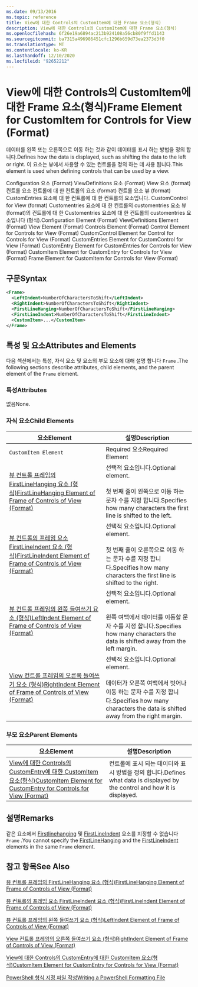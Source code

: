 ```yaml
---
ms.date: 09/13/2016
ms.topic: reference
title: View에 대한 Controls의 CustomItem에 대한 Frame 요소(형식)
description: View에 대한 Controls의 CustomItem에 대한 Frame 요소(형식)
ms.openlocfilehash: 6f26e19a6894ac213b924108a56cb80f9ffd1143
ms.sourcegitcommit: ba7315a496986451cfc1296b659d73ea2373d3f0
ms.translationtype: MT
ms.contentlocale: ko-KR
ms.lasthandoff: 12/10/2020
ms.locfileid: "92652212"
---
```

# <a name="frame-element-for-customitem-for-controls-for-view-format"></a><span data-ttu-id="5032e-103">View에 대한 Controls의 CustomItem에 대한 Frame 요소(형식)</span><span class="sxs-lookup"><span data-stu-id="5032e-103">Frame Element for CustomItem for Controls for View (Format)</span></span>

<span data-ttu-id="5032e-104">데이터를 왼쪽 또는 오른쪽으로 이동 하는 것과 같이 데이터를 표시 하는 방법을 정의 합니다.</span><span class="sxs-lookup"><span data-stu-id="5032e-104">Defines how the data is displayed, such as shifting the data to the left or right.</span></span> <span data-ttu-id="5032e-105">이 요소는 뷰에서 사용할 수 있는 컨트롤을 정의 하는 데 사용 됩니다.</span><span class="sxs-lookup"><span data-stu-id="5032e-105">This element is used when defining controls that can be used by a view.</span></span>

<span data-ttu-id="5032e-106">Configuration 요소 (Format) ViewDefinitions 요소 (Format) View 요소 (format) 컨트롤 요소 컨트롤에 대 한 컨트롤의 요소 (format) 컨트롤 요소 뷰 (format) CustomEntries 요소에 대 한 컨트롤에 대 한 컨트롤의 요소입니다. CustomControl for View (format) Customentries 요소에 대 한 컨트롤의 customentries 요소 뷰 (format)의 컨트롤에 대 한 Customentries 요소에 대 한 컨트롤의 customentries 요소입니다 (형식).</span><span class="sxs-lookup"><span data-stu-id="5032e-106">Configuration Element (Format) ViewDefinitions Element (Format) View Element (Format) Controls Element (Format) Control Element for Controls for View (Format) CustomControl Element for Control for Controls for View (Format) CustomEntries Element for CustomControl for View (Format) CustomEntry Element for CustomEntries for Controls for View (Format) CustomItem Element for CustomEntry for Controls for View (Format) Frame Element for CustomItem for Controls for View (Format)</span></span>

## <a name="syntax"></a><span data-ttu-id="5032e-107">구문</span><span class="sxs-lookup"><span data-stu-id="5032e-107">Syntax</span></span>

```xml
<Frame>
  <LeftIndent>NumberOfCharactersToShift</LeftIndent>
  <RightIndent>NumberOfCharactersToShift</RightIndent>
  <FirstLineHanging>NumberOfCharactersToShift</FirstLineHanging>
  <FirstLineIndent>NumberOfCharactersToShift</FirstLineIndent>
  <CustomItem>...</CustomItem>
</Frame>
```

## <a name="attributes-and-elements"></a><span data-ttu-id="5032e-108">특성 및 요소</span><span class="sxs-lookup"><span data-stu-id="5032e-108">Attributes and Elements</span></span>

<span data-ttu-id="5032e-109">다음 섹션에서는 특성, 자식 요소 및 요소의 부모 요소에 대해 설명 합니다 `Frame` .</span><span class="sxs-lookup"><span data-stu-id="5032e-109">The following sections describe attributes, child elements, and the parent element of the `Frame` element.</span></span>

### <a name="attributes"></a><span data-ttu-id="5032e-110">특성</span><span class="sxs-lookup"><span data-stu-id="5032e-110">Attributes</span></span>

<span data-ttu-id="5032e-111">없음</span><span class="sxs-lookup"><span data-stu-id="5032e-111">None.</span></span>

### <a name="child-elements"></a><span data-ttu-id="5032e-112">자식 요소</span><span class="sxs-lookup"><span data-stu-id="5032e-112">Child Elements</span></span>

|<span data-ttu-id="5032e-113">요소</span><span class="sxs-lookup"><span data-stu-id="5032e-113">Element</span></span>|<span data-ttu-id="5032e-114">설명</span><span class="sxs-lookup"><span data-stu-id="5032e-114">Description</span></span>|
|-------------|-----------------|
|`CustomItem Element`|<span data-ttu-id="5032e-115">Required 요소</span><span class="sxs-lookup"><span data-stu-id="5032e-115">Required Element</span></span>|
|[<span data-ttu-id="5032e-116">뷰 컨트롤 프레임의 FirstLineHanging 요소 (형식)</span><span class="sxs-lookup"><span data-stu-id="5032e-116">FirstLineHanging Element of Frame of Controls of View (Format)</span></span>](./firstlinehanging-element-for-frame-for-controls-for-view-format.md)|<span data-ttu-id="5032e-117">선택적 요소입니다.</span><span class="sxs-lookup"><span data-stu-id="5032e-117">Optional element.</span></span><br /><br /> <span data-ttu-id="5032e-118">첫 번째 줄이 왼쪽으로 이동 하는 문자 수를 지정 합니다.</span><span class="sxs-lookup"><span data-stu-id="5032e-118">Specifies how many characters the first line is shifted to the left.</span></span>|
|[<span data-ttu-id="5032e-119">뷰 컨트롤의 프레임 요소 FirstLineIndent 요소 (형식)</span><span class="sxs-lookup"><span data-stu-id="5032e-119">FirstLineIndent Element of Frame of Controls of View (Format)</span></span>](./firstlineindent-element-for-frame-for-controls-for-view-format.md)|<span data-ttu-id="5032e-120">선택적 요소입니다.</span><span class="sxs-lookup"><span data-stu-id="5032e-120">Optional element.</span></span><br /><br /> <span data-ttu-id="5032e-121">첫 번째 줄이 오른쪽으로 이동 하는 문자 수를 지정 합니다.</span><span class="sxs-lookup"><span data-stu-id="5032e-121">Specifies how many characters the first line is shifted to the right.</span></span>|
|[<span data-ttu-id="5032e-122">뷰 컨트롤 프레임의 왼쪽 들여쓰기 요소 (형식)</span><span class="sxs-lookup"><span data-stu-id="5032e-122">LeftIndent Element of Frame of Controls of View (Format)</span></span>](./leftindent-element-for-frame-for-controls-for-view-format.md)|<span data-ttu-id="5032e-123">선택적 요소입니다.</span><span class="sxs-lookup"><span data-stu-id="5032e-123">Optional element.</span></span><br /><br /> <span data-ttu-id="5032e-124">왼쪽 여백에서 데이터를 이동할 문자 수를 지정 합니다.</span><span class="sxs-lookup"><span data-stu-id="5032e-124">Specifies how many characters the data is shifted away from the left margin.</span></span>|
|[<span data-ttu-id="5032e-125">View 컨트롤 프레임의 오른쪽 들여쓰기 요소 (형식)</span><span class="sxs-lookup"><span data-stu-id="5032e-125">RightIndent Element of Frame of Controls of View (Format)</span></span>](./rightindent-element-for-frame-for-controls-for-view-format.md)|<span data-ttu-id="5032e-126">선택적 요소입니다.</span><span class="sxs-lookup"><span data-stu-id="5032e-126">Optional element.</span></span><br /><br /> <span data-ttu-id="5032e-127">데이터가 오른쪽 여백에서 벗어나 이동 하는 문자 수를 지정 합니다.</span><span class="sxs-lookup"><span data-stu-id="5032e-127">Specifies how many characters the data is shifted away from the right margin.</span></span>|

### <a name="parent-elements"></a><span data-ttu-id="5032e-128">부모 요소</span><span class="sxs-lookup"><span data-stu-id="5032e-128">Parent Elements</span></span>

|<span data-ttu-id="5032e-129">요소</span><span class="sxs-lookup"><span data-stu-id="5032e-129">Element</span></span>|<span data-ttu-id="5032e-130">설명</span><span class="sxs-lookup"><span data-stu-id="5032e-130">Description</span></span>|
|-------------|-----------------|
|[<span data-ttu-id="5032e-131">View에 대한 Controls의 CustomEntry에 대한 CustomItem 요소(형식)</span><span class="sxs-lookup"><span data-stu-id="5032e-131">CustomItem Element for CustomEntry for Controls for View (Format)</span></span>](./customitem-element-for-customentry-for-controls-for-view-format.md)|<span data-ttu-id="5032e-132">컨트롤에 표시 되는 데이터와 표시 방법을 정의 합니다.</span><span class="sxs-lookup"><span data-stu-id="5032e-132">Defines what data is displayed by the control and how it is displayed.</span></span>|

## <a name="remarks"></a><span data-ttu-id="5032e-133">설명</span><span class="sxs-lookup"><span data-stu-id="5032e-133">Remarks</span></span>

<span data-ttu-id="5032e-134">같은 요소에서 [Firstlinehanging](./firstlinehanging-element-for-frame-for-controls-for-view-format.md) 및 [FirstLineIndent](./firstlineindent-element-for-frame-for-controls-for-view-format.md) 요소를 지정할 수 없습니다 `Frame` .</span><span class="sxs-lookup"><span data-stu-id="5032e-134">You cannot specify the [FirstLineHanging](./firstlinehanging-element-for-frame-for-controls-for-view-format.md) and the [FirstLineIndent](./firstlineindent-element-for-frame-for-controls-for-view-format.md) elements in the same `Frame` element.</span></span>

## <a name="see-also"></a><span data-ttu-id="5032e-135">참고 항목</span><span class="sxs-lookup"><span data-stu-id="5032e-135">See Also</span></span>

[<span data-ttu-id="5032e-136">뷰 컨트롤 프레임의 FirstLineHanging 요소 (형식)</span><span class="sxs-lookup"><span data-stu-id="5032e-136">FirstLineHanging Element of Frame of Controls of View (Format)</span></span>](./firstlinehanging-element-for-frame-for-controls-for-view-format.md)

[<span data-ttu-id="5032e-137">뷰 컨트롤의 프레임 요소 FirstLineIndent 요소 (형식)</span><span class="sxs-lookup"><span data-stu-id="5032e-137">FirstLineIndent Element of Frame of Controls of View (Format)</span></span>](./firstlineindent-element-for-frame-for-controls-for-view-format.md)

[<span data-ttu-id="5032e-138">뷰 컨트롤 프레임의 왼쪽 들여쓰기 요소 (형식)</span><span class="sxs-lookup"><span data-stu-id="5032e-138">LeftIndent Element of Frame of Controls of View (Format)</span></span>](./leftindent-element-for-frame-for-controls-for-view-format.md)

[<span data-ttu-id="5032e-139">View 컨트롤 프레임의 오른쪽 들여쓰기 요소 (형식)</span><span class="sxs-lookup"><span data-stu-id="5032e-139">RightIndent Element of Frame of Controls of View (Format)</span></span>](./rightindent-element-for-frame-for-controls-for-view-format.md)

[<span data-ttu-id="5032e-140">View에 대한 Controls의 CustomEntry에 대한 CustomItem 요소(형식)</span><span class="sxs-lookup"><span data-stu-id="5032e-140">CustomItem Element for CustomEntry for Controls for View (Format)</span></span>](./customitem-element-for-customentry-for-controls-for-view-format.md)

[<span data-ttu-id="5032e-141">PowerShell 형식 지정 파일 작성</span><span class="sxs-lookup"><span data-stu-id="5032e-141">Writing a PowerShell Formatting File</span></span>](./writing-a-powershell-formatting-file.md)
